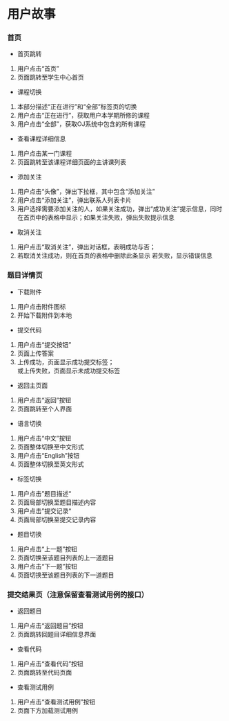 # 用户故事

### 首页
- 首页跳转
 1. 用户点击“首页”
2. 页面跳转至学生中心首页
-  课程切换
1. 本部分描述“正在进行”和“全部”标签页的切换
2. 用户点击“正在进行”，获取用户本学期所修的课程
3. 用户点击“全部”，获取OJ系统中包含的所有课程
- 查看课程详细信息
1. 用户点击某一门课程
2. 页面跳转至该课程详细页面的主讲课列表
- 添加关注
1. 用户点击“头像”，弹出下拉框，其中包含“添加关注”
2. 用户点击“添加关注”，弹出联系人列表卡片
3. 用户选择需要添加关注的人，如果关注成功，弹出“成功关注”提示信息，同时在首页中的表格中显示；如果关注失败，弹出失败提示信息
- 取消关注
1. 用户点击“取消关注”，弹出对话框，表明成功与否；
2. 若取消关注成功，则在首页的表格中删除此条显示
若失败，显示错误信息

### 题目详情页
- 下载附件
1. 用户点击附件图标
2. 开始下载附件到本地
- 提交代码
1. 用户点击“提交按钮”
2. 页面上传答案
3. 上传成功，页面显示成功提交标签；  
或上传失败，页面显示未成功提交标签
- 返回主页面
1. 用户点击“返回”按钮
2. 页面跳转至个人界面
- 语言切换
1. 用户点击“中文”按钮
2. 页面整体切换至中文形式
3. 用户点击“English”按钮
4. 页面整体切换至英文形式
- 标签切换
1. 用户点击”题目描述“
2. 页面局部切换至题目描述内容
3. 用户点击”提交记录“
4. 页面局部切换至提交记录内容
- 题目切换
1. 用户点击“上一题”按钮
2. 页面切换至该题目列表的上一道题目
3. 用户点击“下一题”按钮
4. 页面切换至该题目列表的下一道题目

### 提交结果页（注意保留查看测试用例的接口）
- 返回题目
1. 用户点击“返回题目”按钮
2. 页面跳转回题目详细信息界面
- 查看代码
1. 用户点击“查看代码”按钮
2. 页面跳转至代码页面
- 查看测试用例
1. 用户点击“查看测试用例”按钮
2. 页面下方加载测试用例